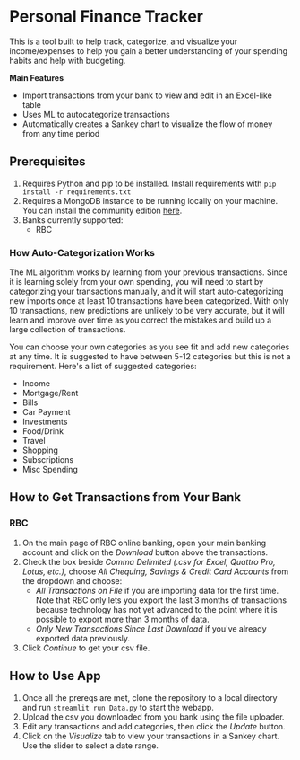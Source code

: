 # Personal Finance Tracker
This is a tool built to help track, categorize, and visualize your income/expenses to help you gain a better understanding of your spending habits and help with budgeting.

**Main Features**
- Import transactions from your bank to view and edit in an Excel-like table
- Uses ML to autocategorize transactions
- Automatically creates a Sankey chart to visualize the flow of money from any time period

## Prerequisites
1. Requires Python and pip to be installed. Install requirements with `pip install -r requirements.txt`
2. Requires a MongoDB instance to be running locally on your machine. You can install the community edition [here](https://www.mongodb.com/try/download/community).
3. Banks currently supported:
    - RBC

### How Auto-Categorization Works
The ML algorithm works by learning from your previous transactions. Since it is learning solely from your own spending, you will need to start by categorizing your transactions manually, and it will start auto-categorizing new imports once at least 10 transactions have been categorized. With only 10 transactions, new predictions are unlikely to be very accurate, but it will learn and improve over time as you correct the mistakes and build up a large collection of transactions.

You can choose your own categories as you see fit and add new categories at any time. It is suggested to have between 5-12 categories but this is not a requirement. Here's a list of suggested categories:
- Income
- Mortgage/Rent
- Bills
- Car Payment
- Investments
- Food/Drink
- Travel
- Shopping
- Subscriptions
- Misc Spending

## How to Get Transactions from Your Bank
### RBC
1. On the main page of RBC online banking, open your main banking account and click on the *Download* button above the transactions.
2. Check the box beside *Comma Delimited (.csv for Excel, Quattro Pro, Lotus, etc.)*, choose *All Chequing, Savings & Credit Card Accounts* from the dropdown and choose:
    - *All Transactions on File* if you are importing data for the first time. Note that RBC only lets you export the last 3 months of transactions because technology has not yet advanced to the point where it is possible to export more than 3 months of data.
    - *Only New Transactions Since Last Download* if you've already exported data previously.
3. Click *Continue* to get your csv file.

## How to Use App
1. Once all the prereqs are met, clone the repository to a local directory and run `streamlit run Data.py` to start the webapp.
2. Upload the csv you downloaded from you bank using the file uploader.
3. Edit any transactions and add categories, then click the *Update* button.
4. Click on the *Visualize* tab to view your transactions in a Sankey chart. Use the slider to select a date range.